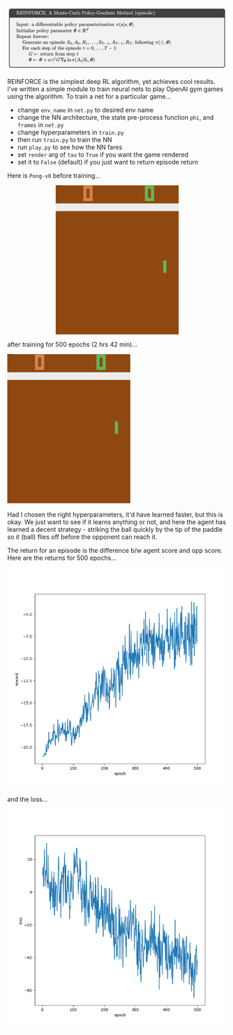 ![](reinforce.png)

REINFORCE is the simplest deep RL algorithm, yet achieves cool results. I've written a simple module to train neural nets to play OpenAI gym games using the algorithm. To train a net for a particular game...

- change `env_name` in `net.py` to desired env name
- change the NN architecture, the state pre-process function `phi`, and `frames` in `net.py`
- change hyperparameters in `train.py`
- then run `train.py` to train the NN
- run `play.py` to see how the NN fares
- set `render` arg of `tau` to `True` if you want the game rendered
- set it to `False` (default) if you just want to return episode return

Here is `Pong-v0` before training...

<div style="display: flex; justify-content: center;"><img src="pi_before.gif"/></div>

after training for 500 epochs (2 hrs 42 min)...

<div><img src="pi_after.gif"/></div>

Had I chosen the right hyperparameters, it'd have learned faster, but this is okay. We just want to see if it learns anything or not, and here the agent has learned a decent strategy - striking the ball quickly by the tip of the paddle so it (ball) flies off before the opponent can reach it.

The return for an episode is the difference b/w agent score and opp score. Here are the returns for 500 epochs...

![](rewards.png)

and the loss...

![](losses.png)
